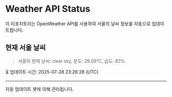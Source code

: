 
# Weather API Status

이 리포지토리는 OpenWeather API를 사용하여 서울의 날씨 정보를 자동으로 업데이트합니다.

## 현재 서울 날씨
> 서울의 현재 날씨: clear sky, 온도: 29.06°C, 습도: 83%

⏳ 업데이트 시간: 2025-07-28 23:26:28 (UTC)

---
자동 업데이트 봇에 의해 관리됩니다.
